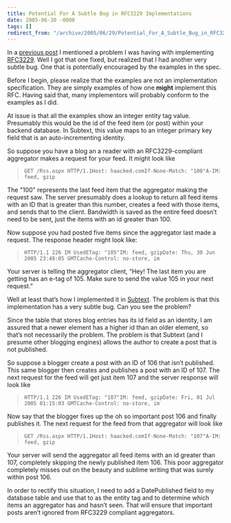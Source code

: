 ```yaml
---
title: Potential For A Subtle Bug in RFC3229 Implementations
date: 2005-06-30 -0800
tags: []
redirect_from: "/archive/2005/06/29/Potential_For_A_Subtle_Bug_in_RFC3229_Implementations.aspx/"
---
```


In a [previous post](https://haacked.com/archive/2005/06/30/7415.aspx) I
mentioned a problem I was having with implementing
[RFC3229](http://bobwyman.pubsub.com/main/2004/09/using_rfc3229_w.html).
Well I got that one fixed, but realized that I had another very subtle
bug. One that is potentially encouraged by the examples in the spec.

Before I begin, please realize that the examples are not an
implementation specification. They are simply examples of how one
**might** implement this RFC. Having said that, many implementors will
probably conform to the examples as I did.

At issue is that all the examples show an integer entity tag value.
Presumably this would be the id of the feed item (or post) within your
backend database. In Subtext, this value maps to an integer primary key
field that is an auto-incrementing identity.

So suppose you have a blog an a reader with an RFC3229-compliant
aggregator makes a request for your feed. It might look like

>     GET /Rss.aspx HTTP/1.1Host: haacked.comIf-None-Match: "100"A-IM: feed, gzip

The "100" represents the last feed item that the aggregator making the
request saw. The server presumably does a lookup to return all feed
items with an ID that is greater than this number, creates a feed with
those items, and sends that to the client. Bandwidth is saved as the
entire feed doesn’t need to be sent, just the items with an id greater
than 100.

Now suppose you had posted five items since the aggregator last made a
request. The response header might look like:

>     HTTP/1.1 226 IM UsedETag: "105"IM: feed, gzipDate: Thu, 30 Jun 2005 23:48:05 GMTCache-Control: no-store, im

Your server is telling the aggregator client, “Hey! The last item you
are getting has an e-tag of 105. Make sure to send the value 105 in your
next request.”

Well at least that’s how I implemented it in
[Subtext](http://subtextproject.com/). The problem is that this
implementation has a very subtle bug. Can you see the problem?

Since the table that stores blog entries has its id field as an
identity, I am assured that a newer element has a higher id than an
older element, so that’s not necessarily the problem. The problem is
that Subtext (and I presume other blogging engines) allows the author to
create a post that is not published.

So suppose a blogger create a post with an ID of 106 that isn’t
published. This same blogger then creates and publishes a post with an
ID of 107. The next request for the feed will get just item 107 and the
server response will look like

>     HTTP/1.1 226 IM UsedETag: "107"IM: feed, gzipDate: Fri, 01 Jul 2005 01:15:03 GMTCache-Control: no-store, im

Now say that the blogger fixes up the oh so important post 106 and
finally publishes it. The next request for the feed from that aggregator
will look like

>     GET /Rss.aspx HTTP/1.1Host: haacked.comIf-None-Match: "107"A-IM: feed, gzip

Your server will send the aggregator all feed items with an id greater
than 107, completely skipping the newly published item 106. This poor
aggregator completely misses out on the beauty and sublime writing that
was surely within post 106.

In order to rectify this situation, I need to add a DatePublished field
to my database table and use that to as the entity tag and to determine
which items an aggregator has and hasn’t seen. That will ensure that
important posts aren’t ignored from RFC3229 compliant aggregators.

